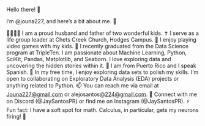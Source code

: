 Hello there! 👋

I’m @jouna227, and here’s a bit about me. 🌟

👨‍👩‍👧‍👦 I am a proud husband and father of two wonderful kids. 
✝️ I serve as a life group leader at Chets Creek Church, Hodges Campus.
👀 I enjoy playing video games with my kids.
🌱 I recently graduated from the Data Science program at TripleTen. I am passionate about Machine Learning, Python, SciKit, Pandas, Matplotlib, and Seaborn. I love exploring data and uncovering the hidden stories within it.
🤍 I am from Puerto Rico and I speak Spanish.
💞 In my free time, I enjoy exploring data sets to polish my skills. I’m open to collaborating on Exploratory Data Analysis (EDA) projects or anything related to Python.
📫 You can reach me via email at Jouna227@gmail.com or alejosantos@224@gmail.com.
💬 Connect with me on Discord (@JaySantosPR) or find me on Instagram (@JaySantosPR).
⚡ Fun fact: I have a soft spot for math. Calculus, in particular, gets my neurons firing! 🧠

